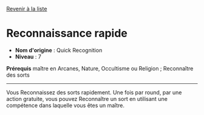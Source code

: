 [Revenir à la liste](list.md)

# Reconnaissance rapide

 * **Nom d'origine** : Quick Recognition
 * **Niveau** : 7


<p><strong>Prérequis</strong> maître en Arcanes, Nature, Occultisme ou Religion ; Reconnaître des sorts</p>
<hr>
<p>Vous Reconnaissez des sorts rapidement. Une fois par round, par une action gratuite, vous pouvez Reconnaître un sort en utilisant une compétence dans laquelle vous êtes un maître.</p>